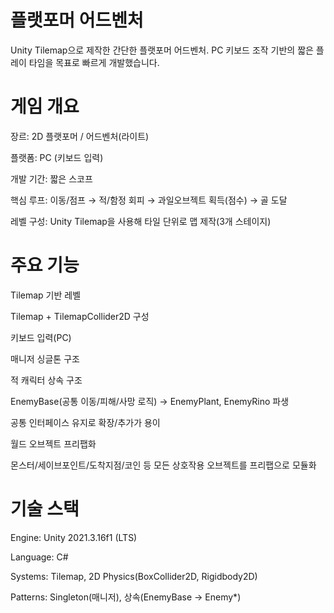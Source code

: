 # 플랫포머 어드벤처
Unity Tilemap으로 제작한 간단한 플랫포머 어드벤처. PC 키보드 조작 기반의 짧은 플레이 타임을 목표로 빠르게 개발했습니다.

# 게임 개요

장르: 2D 플랫포머 / 어드벤처(라이트)

플랫폼: PC (키보드 입력)

개발 기간: 짧은 스코프

핵심 루프: 이동/점프 → 적/함정 회피 → 과일오브젝트 획득(점수) → 골 도달

레벨 구성: Unity Tilemap을 사용해 타일 단위로 맵 제작(3개 스테이지)

# 주요 기능

Tilemap 기반 레벨

Tilemap + TilemapCollider2D 구성

키보드 입력(PC)

매니저 싱글톤 구조

적 캐릭터 상속 구조

EnemyBase(공통 이동/피해/사망 로직) → EnemyPlant, EnemyRino 파생

공통 인터페이스 유지로 확장/추가가 용이

월드 오브젝트 프리팹화

몬스터/세이브포인트/도착지점/코인 등 모든 상호작용 오브젝트를 프리팹으로 모듈화

# 기술 스택

Engine: Unity 2021.3.16f1 (LTS)

Language: C#

Systems: Tilemap, 2D Physics(BoxCollider2D, Rigidbody2D)

Patterns: Singleton(매니저), 상속(EnemyBase → Enemy*)
